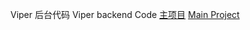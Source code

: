 Viper 后台代码
Viper backend Code
[主项目](https://github.com/FunnyWolf/Viper)
[Main Project](https://github.com/FunnyWolf/Viper/blob/master/README_EN.md)
